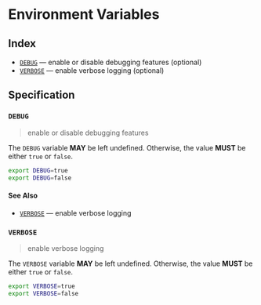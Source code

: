 # Environment Variables

## Index

- [`DEBUG`] — enable or disable debugging features (optional)
- [`VERBOSE`] — enable verbose logging (optional)

## Specification

### `DEBUG`

> enable or disable debugging features

The `DEBUG` variable **MAY** be left undefined. Otherwise, the value **MUST** be
either `true` or `false`.

```bash
export DEBUG=true
export DEBUG=false
```

#### See Also

- [`VERBOSE`] — enable verbose logging

### `VERBOSE`

> enable verbose logging

The `VERBOSE` variable **MAY** be left undefined. Otherwise, the value **MUST**
be either `true` or `false`.

```bash
export VERBOSE=true
export VERBOSE=false
```

<!-- references -->

[`debug`]: #DEBUG
[`verbose`]: #VERBOSE
